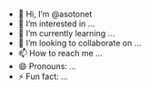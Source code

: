 - 👋 Hi, I’m @asotonet
- 👀 I’m interested in ...
- 🌱 I’m currently learning ...
- 💞️ I’m looking to collaborate on ...
- 📫 How to reach me ...
- 😄 Pronouns: ...
- ⚡ Fun fact: ...

<!---
asotonet/asotonet is a ✨ special ✨ repository because its `README.md` (this file) appears on your GitHub profile.
You can click the Preview link to take a look at your changes.
--->
